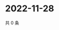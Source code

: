 # 2022-11-28

共 0 条

<!-- BEGIN WEIBO -->
<!-- 最后更新时间 Mon Nov 28 2022 17:15:31 GMT+0800 (China Standard Time) -->

<!-- END WEIBO -->
